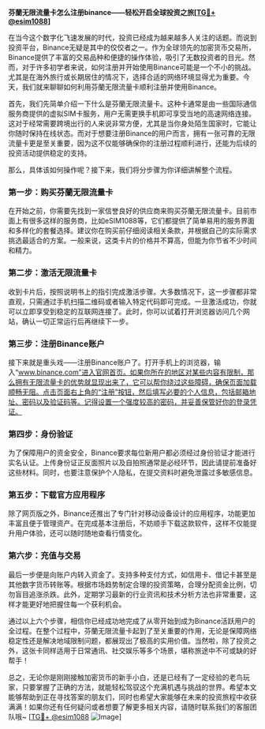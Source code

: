 **芬蘭无限流量卡怎么注册binance——轻松开启全球投资之旅[[TG💪+ @esim1088](https://t.me/s/esim1088)]**

在当今这个数字化飞速发展的时代，投资已经成为越来越多人关注的话题。而说到投资平台，Binance无疑是其中的佼佼者之一。作为全球领先的加密货币交易所，Binance提供了丰富的交易品种和便捷的操作体验，吸引了无数投资者的目光。然而，对于许多初学者来说，如何注册并开始使用Binance可能是一个不小的挑战。尤其是在海外旅行或长期居住的情况下，选择合适的网络环境显得尤为重要。今天，我们就来聊聊如何利用芬蘭无限流量卡顺利注册并使用Binance。

首先，我们先简单介绍一下什么是芬蘭无限流量卡。这种卡通常是由一些国际通信服务商提供的虚拟SIM卡服务，用户无需更换手机即可享受当地的高速网络连接。这对于经常需要跨境出行的人来说非常方便，尤其是当你身处陌生国家时，它能让你随时保持在线状态。而对于想要注册Binance的用户而言，拥有一张可靠的无限流量卡更是至关重要，因为这不仅能够确保你的注册过程顺利进行，还能为后续的投资活动提供稳定的支持。

那么，具体该如何操作呢？接下来，我们将分步骤为你详细讲解整个流程。

### 第一步：购买芬蘭无限流量卡

在开始之前，你需要先找到一家信誉良好的供应商来购买芬蘭无限流量卡。目前市面上有很多这样的服务商，比如eSIM1088等，它们都提供了简单易用的服务界面和多样化的套餐选择。建议你在购买前仔细阅读相关条款，并根据自己的实际需求挑选最适合的方案。一般来说，这类卡片的价格并不算高，但能为你节省不少时间和精力。

### 第二步：激活无限流量卡

收到卡片后，按照说明书上的指引完成激活步骤。大多数情况下，这一步骤都非常直观，只需通过手机扫描二维码或者输入特定代码即可完成。一旦激活成功，你就可以立即享受到稳定的互联网连接了。此时，你可以试着打开浏览器访问几个网站，确认一切正常运行后再继续下一步。

### 第三步：注册Binance账户

接下来就是重头戏——注册Binance账户了。打开手机上的浏览器，输入“www.binance.com”进入官网首页。如果你所在的地区对某些内容有限制，那么拥有无限流量卡的优势就显现出来了，它可以帮你绕过这些障碍，确保页面加载顺畅无阻。点击页面右上角的“注册”按钮，然后填写必要的个人信息，包括邮箱地址、密码以及验证码等。记得设置一个强度较高的密码，并妥善保管好你的登录凭证。

### 第四步：身份验证

为了保障用户的资金安全，Binance要求每位新用户都必须经过身份验证才能进行实名认证。上传身份证正反面照片以及自拍照通常是必经环节，因此请提前准备好这些材料。同时，也要注意保护个人隐私，在提交资料时避免泄露过多敏感信息。

### 第五步：下载官方应用程序

除了网页版之外，Binance还推出了专门针对移动设备设计的应用程序，功能更加丰富且便于管理资产。在完成基本注册后，不妨顺手下载这款软件，这样不仅能提升用户体验，还可以随时随地查看行情变化。

### 第六步：充值与交易

最后一步便是向账户内转入资金了。支持多种支付方式，如信用卡、借记卡甚至是其他数字货币转账等。根据市场趋势制定合理的投资策略，合理分配资金比例，切勿盲目追涨杀跌。此外，定期学习最新的行业资讯和技术分析方法也非常重要，这样才能更好地把握住每一个获利机会。

通过以上六个步骤，相信你已经成功地完成了从零开始到成为Binance活跃用户的全过程。在整个过程中，芬蘭无限流量卡起到了至关重要的作用，无论是保障网络稳定性还是解决地域限制问题，都展现出了极高的实用价值。当然啦，除了投资之外，这张卡同样适用于日常通讯、社交娱乐等多个场景，堪称旅途中不可或缺的好帮手！

总之，无论你是刚刚接触加密货币的新手小白，还是已经有了一定经验的老鸟玩家，只要掌握了正确的方法，就能轻松驾驭这个充满机遇与挑战的世界。希望本文能够帮助到正在寻找答案的朋友们，同时也希望大家能够在未来的投资旅程中收获满满！如果你还有任何疑问或者想要了解更多相关内容，请随时联系我们的客服团队哦~ [[TG💪+ @esim1088](https://t.me/s/esim1088) ![Image](https://i.postimg.cc/4NQfJmqS/Snipaste-2025-05-13-00-14-12.png)]